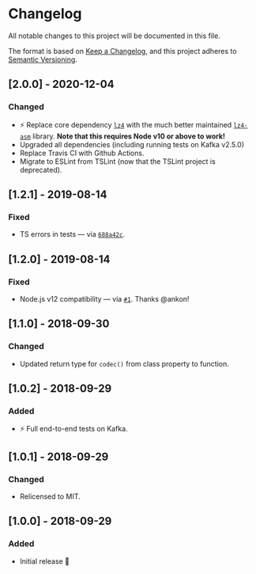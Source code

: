 # Changelog
All notable changes to this project will be documented in this file.

The format is based on [Keep a Changelog](https://keepachangelog.com/en/1.0.0/),
and this project adheres to [Semantic Versioning](https://semver.org/spec/v2.0.0.html).

## [2.0.0] - 2020-12-04
### Changed
- ⚡️ Replace core dependency [`lz4`](https://www.npmjs.com/package/lz4) with the much better maintained [`lz4-asm`](https://www.npmjs.com/package/lz4-asm) library. **Note that this requires Node v10 or above to work!**
- Upgraded all dependencies (including running tests on Kafka v2.5.0)
- Replace Travis CI with Github Actions.
- Migrate to ESLint from TSLint (now that the TSLint project is deprecated).

## [1.2.1] - 2019-08-14
### Fixed
- TS errors in tests — via [`688a42c`](https://github.com/indix/kafkajs-lz4/commit/688a42c57523cd5f4116755aae0c30a2dd758688).

## [1.2.0] - 2019-08-14
### Fixed
- Node.js v12 compatibility — via [`#1`](https://github.com/indix/kafkajs-lz4/pull/1). Thanks @ankon!

## [1.1.0] - 2018-09-30
### Changed
- Updated return type for `codec()` from class property to function.

## [1.0.2] - 2018-09-29
### Added
- ⚡️ Full end-to-end tests on Kafka.

## [1.0.1] - 2018-09-29
### Changed
- Relicensed to MIT.

## [1.0.0] - 2018-09-29
### Added
- Initial release 🎉
